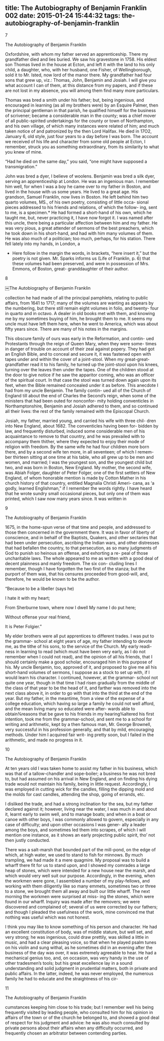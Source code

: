 title: The Autobiography of Benjamin Franklin 002
date: 2015-01-24 15:44:32
tags: the-autobiography-of-benjamin-franklin
---

7

The Autobiography of Benjamin Franklin

Oxfordshire, with whom my father served an apprenticeship. There my grandfather died and lies buried. We saw his gravestone in 1758. His eldest son Thomas lived in the house at Ecton, and left it with the land to his only child, a daughter, who, with her husband, one Fisher, of Wellingborough, sold it to Mr. Isted, now lord of the manor there. My grandfather had four sons that grew up, viz.: Thomas, John, Benjamin and Josiah. I will give you what account I can of them, at this distance from my papers, and if these are not lost in my absence, you will among them find many more particulars.

Thomas was bred a smith under his father; but, being ingenious, and encouraged in learning (as all my brothers were) by an Esquire Palmer, then the principal gentleman in that parish, he qualified himself for the business of scrivener; became a considerable man in the county; was a chief mover of all public-spirited undertakings for the county or town of Northampton, and his own village, of which many instances were related of him; and much taken notice of and patronized by the then Lord Halifax. He died in 17O2, January 6, old style, just four years to a day before I was born. The account we received of his life and character from some old people at Ecton, I remember, struck you as something extraordinary, from its similarity to what you knew of mine.

“Had he died on the same day,” you said, “one might have supposed a transmigration.”

John was bred a dyer, I believe of woolens. Benjamin was bred a silk dyer, serving an apprenticeship at London. He was an ingenious man. I remember him well, for when I was a boy he came over to my father in Boston, and lived in the house with us some years. He lived to a great age. His grandson, Samuel Franklin, now lives in Boston. He left behind him two quarto volumes, MS., of his own poetry, consisting of little occa- sional pieces addressed to his friends and relations, of which the follow- ing, sent to me, is a specimen.* He had formed a short-hand of his own, which he taught me, but, never practicing it, I have now forgot it. I was named after this uncle, there being a particular affection between him and my father. He was very pious, a great attender of sermons of the best preachers, which he took down in his short-hand, and had with him many volumes of them. He was also much of a politician; too much, perhaps, for his station. There fell lately into my hands, in London, a

* Here follow in the margin the words, in brackets, “here insert it,” but the poetry is not given. Mr. Sparks informs us (Life of Franklin, p. 6) that these volumes had been preserved, and were in possession of Mrs. Emmons, of Boston, great- granddaughter of their author.

8

￼The Autobiography of Benjamin Franklin

collection he had made of all the principal pamphlets, relating to public affairs, from 1641 to 1717; many of the volumes are wanting as appears by the numbering, but there still remain eight volumes in folio, and twenty- four in quarto and in octavo. A dealer in old books met with them, and knowing me by my sometimes buying of him, he brought them to me. It seems my uncle must have left them here, when he went to America, which was about fifty years since. There are many of his notes in the margins.

This obscure family of ours was early in the Reformation, and contin- ued Protestants through the reign of Queen Mary, when they were some- times in danger of trouble on account of their zeal against popery. They had got an English Bible, and to conceal and secure it, it was fastened open with tapes under and within the cover of a joint-stool. When my great-great-grandfather read it to his family, he turned up the joint-stool upon his knees, turning over the leaves then under the tapes. One of the children stood at the door to give notice if he saw the apparitor coming, who was an officer of the spiritual court. In that case the stool was turned down again upon its feet, when the Bible remained concealed under it as before. This anecdote I had from my uncle Benjamin. The family contin- ued all of the Church of England till about the end of Charles the Second’s reign, when some of the ministers that had been outed for nonconfor- mity holding conventicles in Northamptonshire, Benjamin and Josiah adhered to them, and so continued all their lives: the rest of the family remained with the Episcopal Church.

Josiah, my father, married young, and carried his wife with three chil- dren into New England, about 1682. The conventicles having been for- bidden by law, and frequently disturbed, induced some considerable men of his acquaintance to remove to that country, and he was prevailed with to accompany them thither, where they expected to enjoy their mode of religion with freedom. By the same wife he had four children more born there, and by a second wife ten more, in all seventeen; of which I remem- ber thirteen sitting at one time at his table, who all grew up to be men and women, and married; I was the youngest son, and the youngest child but two, and was born in Boston, New England. My mother, the second wife, was Abiah Folger, daughter of Peter Folger, one of the first settlers of New England, of whom honorable mention is made by Cotton Mather in his church history of that country, entitled Magnalia Christi Ameri- cana, as ‘a godly, learned Englishman,” if I remember the words rightly. I have heard that he wrote sundry small occasional pieces, but only one of them was printed, which I saw now many years since. It was written in

9

The Autobiography of Benjamin Franklin

1675, in the home-spun verse of that time and people, and addressed to those then concerned in the government there. It was in favor of liberty of conscience, and in behalf of the Baptists, Quakers, and other sectaries that had been under persecution, ascribing the Indian wars, and other distresses that had befallen the country, to that persecution, as so many judgments of God to punish so heinous an offense, and exhorting a re- peal of those uncharitable laws. The whole appeared to me as written with a good deal of decent plainness and manly freedom. The six con- cluding lines I remember, though I have forgotten the two first of the stanza; but the purport of them was, that his censures proceeded from good-will, and, therefore, he would be known to be the author.

“Because to be a libeller (says he)

I hate it with my heart;

From Sherburne town, where now I dwell My name I do put here;

Without offense your real friend,

It is Peter Folgier.”

My elder brothers were all put apprentices to different trades. I was put to the grammar- school at eight years of age, my father intending to devote me, as the tithe of his sons, to the service of the Church. My early readi- ness in learning to read (which must have been very early, as I do not remember when I could not read), and the opinion of all his friends, that I should certainly make a good scholar, encouraged him in this purpose of his. My uncle Benjamin, too, approved of it, and proposed to give me all his short-hand volumes of sermons, I suppose as a stock to set up with, if I would learn his character. I continued, however, at the grammar- school not quite one year, though in that time I had risen gradually from the middle of the class of that year to be the head of it, and farther was removed into the next class above it, in order to go with that into the third at the end of the year. But my father, in the meantime, from a view of the expense of a college education, which having so large a family he could not well afford, and the mean living many so educated were after- wards able to obtain3⁄4reasons that be gave to his friends in my hearing3⁄4altered his first intention, took me from the grammar-school, and sent me to a school for writing and arithmetic, kept by a then famous man, Mr. George Brownell, very successful in his profession generally, and that by mild, encouraging methods. Under him I acquired fair writ- ing pretty soon, but I failed in the arithmetic, and made no progress in it.

10

The Autobiography of Benjamin Franklin

At ten years old I was taken home to assist my father in his business, which was that of a tallow-chandler and sope-boiler; a business he was not bred to, but had assumed on his arrival in New England, and on finding his dying trade would not maintain his family, being in little request. Accordingly, I was employed in cutting wick for the candles, filling the dipping mold and the molds for cast candles, attending the shop, going of errands, etc.

I disliked the trade, and had a strong inclination for the sea, but my father declared against it; however, living near the water, I was much in and about it, learnt early to swim well, and to manage boats; and when in a boat or canoe with other boys, I was commonly allowed to govern, especially in any case of difficulty; and upon other occasions I was gener- ally a leader among the boys, and sometimes led them into scrapes, of which I will mention one instance, as it shows an early projecting public spirit, tho’ not then justly conducted.

There was a salt-marsh that bounded part of the mill-pond, on the edge of which, at high water, we used to stand to fish for minnows. By much trampling, we had made it a mere quagmire. My proposal was to build a wharff there fit for us to stand upon, and I showed my comrades a large heap of stones, which were intended for a new house near the marsh, and which would very well suit our purpose. Accordingly, in the evening, when the workmen were gone, I assembled a number of my play-fellows, and working with them diligently like so many emmets, sometimes two or three to a stone, we brought them all away and built our little wharff. The next morning the workmen were surprised at miss- ing the stones, which were found in our wharff. Inquiry was made after the removers; we were discovered and complained of; several of us were corrected by our fathers; and though I pleaded the usefulness of the work, mine convinced me that nothing was useful which was not honest.

I think you may like to know something of his person and character. He had an excellent constitution of body, was of middle stature, but well set, and very strong; he was ingenious, could draw prettily, was skilled a little in music, and had a clear pleasing voice, so that when he played psalm tunes on his violin and sung withal, as he sometimes did in an evening after the business of the day was over, it was extremely agreeable to hear. He had a mechanical genius too, and, on occasion, was very handy in the use of other tradesmen’s tools; but his great excellence lay in a sound understanding and solid judgment in prudential matters, both in private and public affairs. In the latter, indeed, he was never employed, the numerous family he had to educate and the straightness of his cir-

11

The Autobiography of Benjamin Franklin

cumstances keeping him close to his trade; but I remember well his being frequently visited by leading people, who consulted him for his opinion in affairs of the town or of the church he belonged to, and showed a good deal of respect for his judgment and advice: he was also much consulted by private persons about their affairs when any difficulty occurred, and frequently chosen an arbitrator between contending parties.

